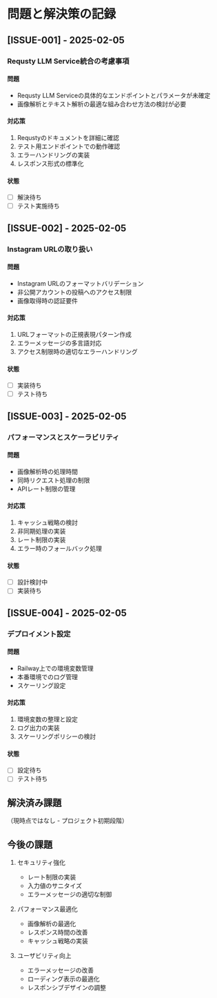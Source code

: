 # 問題と解決策の記録

## [ISSUE-001] - 2025-02-05
### Requsty LLM Service統合の考慮事項

#### 問題
- Requsty LLM Serviceの具体的なエンドポイントとパラメータが未確定
- 画像解析とテキスト解析の最適な組み合わせ方法の検討が必要

#### 対応策
1. Requstyのドキュメントを詳細に確認
2. テスト用エンドポイントでの動作確認
3. エラーハンドリングの実装
4. レスポンス形式の標準化

#### 状態
- [ ] 解決待ち
- [ ] テスト実施待ち

## [ISSUE-002] - 2025-02-05
### Instagram URLの取り扱い

#### 問題
- Instagram URLのフォーマットバリデーション
- 非公開アカウントの投稿へのアクセス制限
- 画像取得時の認証要件

#### 対応策
1. URLフォーマットの正規表現パターン作成
2. エラーメッセージの多言語対応
3. アクセス制限時の適切なエラーハンドリング

#### 状態
- [ ] 実装待ち
- [ ] テスト待ち

## [ISSUE-003] - 2025-02-05
### パフォーマンスとスケーラビリティ

#### 問題
- 画像解析時の処理時間
- 同時リクエスト処理の制限
- APIレート制限の管理

#### 対応策
1. キャッシュ戦略の検討
2. 非同期処理の実装
3. レート制限の実装
4. エラー時のフォールバック処理

#### 状態
- [ ] 設計検討中
- [ ] 実装待ち

## [ISSUE-004] - 2025-02-05
### デプロイメント設定

#### 問題
- Railway上での環境変数管理
- 本番環境でのログ管理
- スケーリング設定

#### 対応策
1. 環境変数の整理と設定
2. ログ出力の実装
3. スケーリングポリシーの検討

#### 状態
- [ ] 設定待ち
- [ ] テスト待ち

## 解決済み課題
（現時点ではなし - プロジェクト初期段階）

## 今後の課題
1. セキュリティ強化
   - レート制限の実装
   - 入力値のサニタイズ
   - エラーメッセージの適切な制御

2. パフォーマンス最適化
   - 画像解析の最適化
   - レスポンス時間の改善
   - キャッシュ戦略の実装

3. ユーザビリティ向上
   - エラーメッセージの改善
   - ローディング表示の最適化
   - レスポンシブデザインの調整